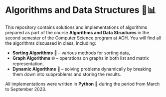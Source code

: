 # Algorithms and Data Structures 🧠📊

This repository contains solutions and implementations of algorithms prepared as part of the course **Algorithms and Data Structures** in the second semester of the Computer Science program at AGH. You will find all the algorithms discussed in class, including:

- **Sorting Algorithms** 🔢 – various methods for sorting data,
- **Graph Algorithms** 🌐 – operations on graphs in both list and matrix representation,
- **Dynamic Algorithms** 🔄 – solving problems dynamically by breaking them down into subproblems and storing the results.

All implementations were written in **Python** 🐍 during the period from March to September 2023.
